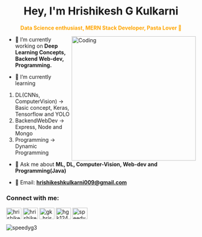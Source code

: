 <h1 align="center">Hey, I'm Hrishikesh G Kulkarni</h1>
<p align="center" style="color: orange;"><strong>Data Science enthusiast, MERN Stack Developer, Pasta Lover 🍝</strong></p>


<img align="right" alt="Coding" width="330" src="https://media1.giphy.com/media/v1.Y2lkPTc5MGI3NjExYmlwOTZkaDVhc3NmbnIyMHJlMjNja3V5dnU0eWRja3cyNGRvZDV4dCZlcD12MV9pbnRlcm5hbF9naWZfYnlfaWQmY3Q9Zw/qgQUggAC3Pfv687qPC/giphy.gif">




- 🔭 I’m currently working on **Deep Learning Concepts, Backend Web-dev, Programming.**

- 🌱 I’m currently learning
1) DL(CNNs, ComputerVision) -> Basic concept, Keras, Tensorflow and YOLO
2) BackendWebDev -> Express, Node and Mongo
3) Programming -> Dynamic Programming

- 🤔 Ask me about **ML, DL, Computer-Vision, Web-dev and Programming(Java)**

- 📧 Email: **hrishikeshkulkarni009@gmail.com**

<h3 align="left">Connect with me:</h3>
<p align="left">
<a href="https://linkedin.com/in/hrishikesh-g-kulkarni-a18a94244/" target="blank"><img align="center" src="https://raw.githubusercontent.com/rahuldkjain/github-profile-readme-generator/master/src/images/icons/Social/linked-in-alt.svg" alt="hrishikesh-g-kulkarni-a18a94244/" height="30" width="40" /></a>
<a href="https://kaggle.com/hrishikeshgkulkarni" target="blank"><img align="center" src="https://raw.githubusercontent.com/rahuldkjain/github-profile-readme-generator/master/src/images/icons/Social/kaggle.svg" alt="hrishikeshgkulkarni" height="30" width="40" /></a>
<a href="https://www.leetcode.com/gk_hrishikesh009" target="blank"><img align="center" src="https://raw.githubusercontent.com/rahuldkjain/github-profile-readme-generator/master/src/images/icons/Social/leet-code.svg" alt="gk_hrishikesh009" height="30" width="40" /></a>
<a href="https://twitter.com/hgk12415" target="blank"><img align="center" src="https://raw.githubusercontent.com/rahuldkjain/github-profile-readme-generator/master/src/images/icons/Social/twitter.svg" alt="hgk12415" height="30" width="40" /></a>
<a href="https://discord.gg/speedyg3" target="blank"><img align="center" src="https://raw.githubusercontent.com/rahuldkjain/github-profile-readme-generator/master/src/images/icons/Social/discord.svg" alt="speedyg3" height="30" width="40" /></a>
</p>




<p><img align="center" src="https://github-readme-streak-stats.herokuapp.com/?user=speedyg3&" alt="speedyg3" /></p>
